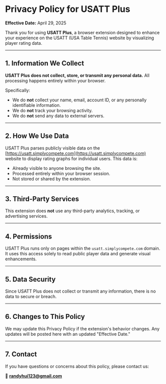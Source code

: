 # Privacy Policy for USATT Plus

**Effective Date:** April 29, 2025

Thank you for using **USATT Plus**, a browser extension designed to enhance your experience on the USATT (USA Table Tennis) website by visualizing player rating data.

---

## 1. Information We Collect

**USATT Plus does not collect, store, or transmit any personal data.** All processing happens entirely within your browser.

Specifically:

- We do **not** collect your name, email, account ID, or any personally identifiable information.
- We do **not** track your browsing activity.
- We do **not** send any data to external servers.

---

## 2. How We Use Data

USATT Plus parses publicly visible data on the [https://usatt.simplycompete.com](https://usatt.simplycompete.com) website to display rating graphs for individual users. This data is:

- Already visible to anyone browsing the site.
- Processed entirely within your browser session.
- Not stored or shared by the extension.

---

## 3. Third-Party Services

This extension does **not** use any third-party analytics, tracking, or advertising services.

---

## 4. Permissions

USATT Plus runs only on pages within the `usatt.simplycompete.com` domain. It uses this access solely to read public player data and generate visual enhancements.

---

## 5. Data Security

Since USATT Plus does not collect or transmit any information, there is no data to secure or breach.

---

## 6. Changes to This Policy

We may update this Privacy Policy if the extension's behavior changes. Any updates will be posted here with an updated "Effective Date."

---

## 7. Contact

If you have questions or concerns about this policy, please contact us:

📧 **randyhui123@gmail.com**

